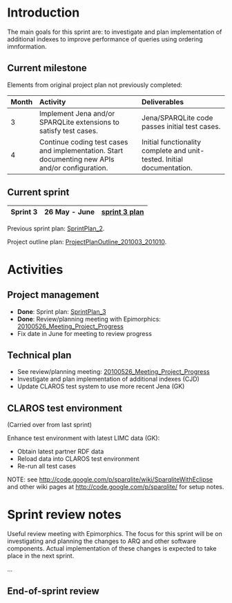

# Introduction #

The main goals for this sprint are: to investigate and plan implementation of additional indexes to improve performance of queries using ordering imnformation.

## Current milestone ##

Elements from original project plan not previously completed:

| Month | Activity | Deliverables |
|:------|:---------|:-------------|
| 3 | Implement Jena and/or SPARQLite extensions to satisfy test cases. | Jena/SPARQLite code passes initial test cases. |
| 4 | Continue coding test cases and implementation. Start documenting new APIs and/or configuration. | Initial functionality complete and unit-tested. Initial documentation. |

## Current sprint ##

| Sprint 3 | 26 May - June | [sprint 3 plan](SprintPlan_3.md) |
|:---------|:--------------|:---------------------------------|

Previous sprint plan: [SprintPlan\_2](SprintPlan_2.md).

Project outline plan: [ProjectPlanOutline\_201003\_201010](ProjectPlanOutline_201003_201010.md).

# Activities #

## Project management ##

  * **Done**: Sprint plan: [SprintPlan\_3](SprintPlan_3.md)
  * **Done**: Review/planning meeting with Epimorphics: [20100526\_Meeting\_Project\_Progress](20100526_Meeting_Project_Progress.md)
  * Fix date in June for meeting to review progress

## Technical plan ##

  * See review/planning meeting: [20100526\_Meeting\_Project\_Progress](20100526_Meeting_Project_Progress.md)
  * Investigate and plan implementation of additional indexes (CJD)
  * Update CLAROS test system to use more recent Jena (GK)

## CLAROS test environment ##

(Carried over from last sprint)

Enhance test environment with latest LIMC data (GK):
  * Obtain latest partner RDF data
  * Reload data into CLAROS test environment
  * Re-run all test cases

NOTE: see http://code.google.com/p/sparqlite/wiki/SparqliteWithEclipse and other wiki pages at http://code.google.com/p/sparqlite/ for setup notes.

# Sprint review notes #

Useful review meeting with Epimorphics.  The focus for this sprint will be on investigating and planning the changes to ARQ and other software components.  Actual implementation of these changes is expected to take place in the next sprint.

...

## End-of-sprint review ##